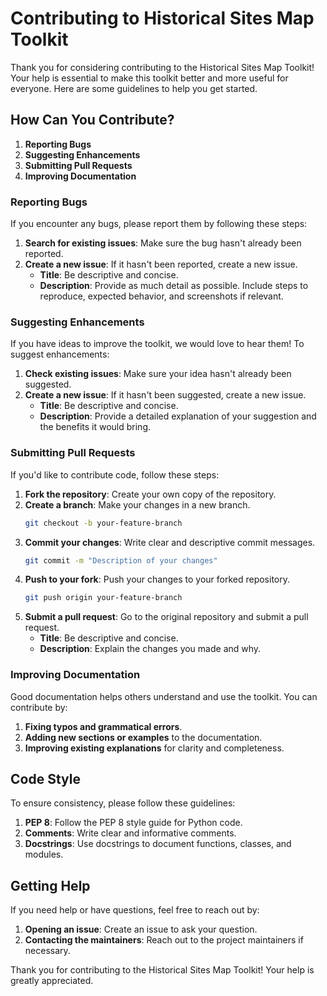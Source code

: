 # Contributing to Historical Sites Map Toolkit

Thank you for considering contributing to the Historical Sites Map Toolkit! Your help is essential to make this toolkit better and more useful for everyone. Here are some guidelines to help you get started.

## How Can You Contribute?

1. **Reporting Bugs**
2. **Suggesting Enhancements**
3. **Submitting Pull Requests**
4. **Improving Documentation**

### Reporting Bugs

If you encounter any bugs, please report them by following these steps:

1. **Search for existing issues**: Make sure the bug hasn't already been reported.
2. **Create a new issue**: If it hasn't been reported, create a new issue.
   - **Title**: Be descriptive and concise.
   - **Description**: Provide as much detail as possible. Include steps to reproduce, expected behavior, and screenshots if relevant.

### Suggesting Enhancements

If you have ideas to improve the toolkit, we would love to hear them! To suggest enhancements:

1. **Check existing issues**: Make sure your idea hasn't already been suggested.
2. **Create a new issue**: If it hasn't been suggested, create a new issue.
   - **Title**: Be descriptive and concise.
   - **Description**: Provide a detailed explanation of your suggestion and the benefits it would bring.

### Submitting Pull Requests

If you'd like to contribute code, follow these steps:

1. **Fork the repository**: Create your own copy of the repository.
2. **Create a branch**: Make your changes in a new branch.
   ```sh
   git checkout -b your-feature-branch
   ```
3. **Commit your changes**: Write clear and descriptive commit messages.
   ```sh
   git commit -m "Description of your changes"
   ```
4. **Push to your fork**: Push your changes to your forked repository.
   ```sh
   git push origin your-feature-branch
   ```
5. **Submit a pull request**: Go to the original repository and submit a pull request.
   - **Title**: Be descriptive and concise.
   - **Description**: Explain the changes you made and why.

### Improving Documentation

Good documentation helps others understand and use the toolkit. You can contribute by:

1. **Fixing typos and grammatical errors**.
2. **Adding new sections or examples** to the documentation.
3. **Improving existing explanations** for clarity and completeness.

## Code Style

To ensure consistency, please follow these guidelines:

1. **PEP 8**: Follow the PEP 8 style guide for Python code.
2. **Comments**: Write clear and informative comments.
3. **Docstrings**: Use docstrings to document functions, classes, and modules.

## Getting Help

If you need help or have questions, feel free to reach out by:

1. **Opening an issue**: Create an issue to ask your question.
2. **Contacting the maintainers**: Reach out to the project maintainers if necessary.

Thank you for contributing to the Historical Sites Map Toolkit! Your help is greatly appreciated.
